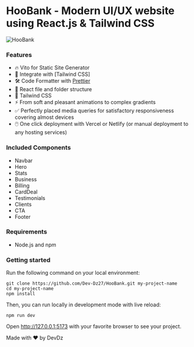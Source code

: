﻿# HooBank - Modern UI/UX website using React.js & Tailwind CSS
![HooBank](https://i.ibb.co/7WMrNfr/hoobank.jpg)


### Features

- 🔥 Vito for Static Site Generator
- 🎨 Integrate with [Tailwind CSS]
- 🛠 Code Formatter with [Prettier](https://prettier.io)
- 📁 React file and folder structure
- 🌈 Tailwind CSS 
- ⚡ From soft and pleasant animations to complex gradients
- ✅ Perfectly placed media queries for satisfactory responsiveness covering almost devices
- 🖱️ One click deployment with Vercel or Netlify (or manual deployment to any hosting services)

### Included Components

- Navbar
- Hero
- Stats
- Business
- Billing
- CardDeal
- Testimonials
- Clients
- CTA
- Footer

### Requirements

- Node.js and npm

### Getting started

Run the following command on your local environment:

```
git clone https://github.com/Dev-Dz27/HooBank.git my-project-name
cd my-project-name
npm install
```

Then, you can run locally in development mode with live reload:

```
npm run dev
```

Open http://127.0.0.1:5173 with your favorite browser to see your project.



Made with ♥ by DevDz
